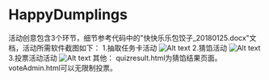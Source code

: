 # HappyDumplings
活动创意包含3个环节，细节参考代码中的"快快乐乐包饺子_20180125.docx"文档，活动所需软件截图如下：
1.抽取任务卡活动
![Alt text](./activity-1.png?raw=true "activity-1")
2.猜馅活动
![Alt text](./activity-2.png?raw=true "activity-2")
3.投票活动活动
![Alt text](./activity-3.png?raw=true "activity-3")
其他：
quizresult.html为猜馅结果页面。
voteAdmin.html可以无限制投票。